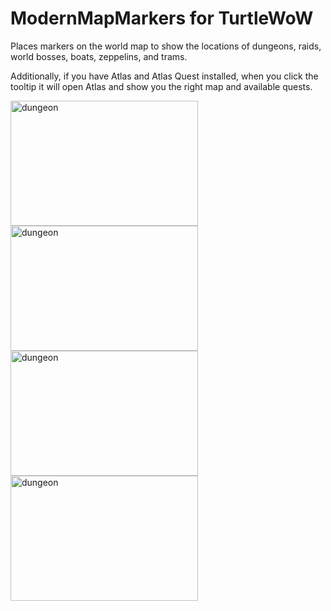 # ModernMapMarkers for TurtleWoW
Places markers on the world map to show the locations of dungeons, raids, world bosses, boats, zeppelins, and trams.

Additionally, if you have Atlas and Atlas Quest installed, when you click the tooltip it will open Atlas and show you the right map and available quests.

<img src="https://github.com/user-attachments/assets/a0fa2e63-e0b5-485c-9e68-9057e68a4118" alt="dungeon" width="300" height="200"> <img src="https://github.com/user-attachments/assets/3d408b8b-d4f7-449c-a33f-cad9a3d41f4b" alt="dungeon" width="300" height="200"> <img src="https://github.com/user-attachments/assets/31e4bf5a-6c02-467e-bb51-5a4fb6a1b524b" alt="dungeon" width="300" height="200"> <img src="https://github.com/user-attachments/assets/a6ec770b-682e-4d06-b287-c15a8fcc3e13" alt="dungeon" width="300" height="200">
